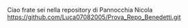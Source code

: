 Ciao frate sei nella repository di Pannocchia Nicola
https://github.com/Luca07082005/Prova_Repo_Benedetti.git
